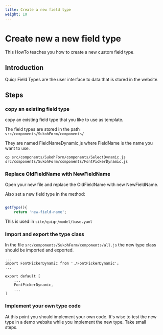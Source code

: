 ```yaml
---
title: Create a new field type
weight: 10
---
```


# Create new a new field type

This HowTo teaches you how to create a new custom field type.

## Introduction

Quiqr Field Types are the user interface to data that is stored in the website.

## Steps

### copy an existing field type

copy an existing field type that you like to use as template.

The field types are stored in the path ```src/components/SukohForm/components/```

They are named FieldNameDynamic.js where FieldName is the name you want to use.

```
cp src/components/SukohForm/components/SelectDynamic.js src/components/SukohForm/components/FontPickerDynamic.js
```

### Replace OldFieldName with NewFieldName

Open your new file and replace the OldFieldName with new NewFieldName.

Also set a new field type in the method:

```javascript

getType(){
    return 'new-field-name';
```

This is used in `site/quiqr/model/base.yaml`

### Import and export the type class

In the file `src/components/SukohForm/components/all.js` the new type class
should be imported and exported.

```
...
import FontPickerDynamic from './FontPickerDynamic';
...

export default [
    ...
    FontPickerDynamic,
    ...
]

```

### Implement your own type code

At this point you should implement your own code. It's wise to test the new
type in a demo website while you implement the new type. Take small steps.
